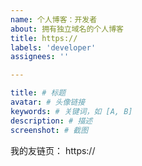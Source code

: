 ```yaml
---
name: 个人博客：开发者
about: 拥有独立域名的个人博客
title: https://
labels: 'developer'
assignees: ''

---
```

<!-- 个人博客：开发者 -->
```yaml
title: # 标题
avatar: # 头像链接
keywords: # 关键词，如 [A, B]
description: # 描述
screenshot: # 截图
```

我的友链页： https://

<!--
如果您使用 issue 作为友链源，请附上 issue 仓库链接，否则请直接添加 xaoxuu.com 到您的友链中。
-->
